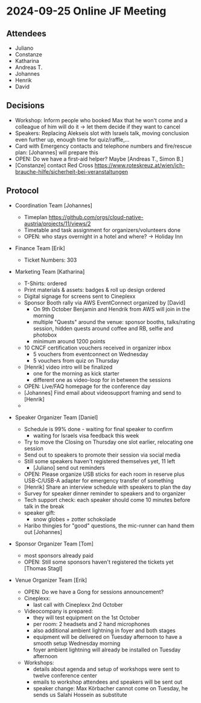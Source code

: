 # 2024-09-25 Online JF Meeting

## Attendees

- Juliano
- Constanze
- Katharina
- Andreas T.
- Johannes
- Henrik
- David

## Decisions

- Workshop: Inform people who booked Max that he won't come and a colleague of him will do it -> let them decide if they want to cancel
- Speakers: Replacing Alekseis slot with Israels talk, moving conclusion even further up, enough time for quiz/raffle,...
- Card with Emergency contacts and telephone numbers and fire/rescue plan: [Johannes] will prepare this
- OPEN: Do we have a first-aid helper? Maybe [Andreas T., Simon B.]
- [Constanze] contact Red Cross https://www.roteskreuz.at/wien/ich-brauche-hilfe/sicherheit-bei-veranstaltungen

## Protocol

- Coordination Team [Johannes]
  - Timeplan https://github.com/orgs/cloud-native-austria/projects/11/views/2
  - Timetable and task assignment for organizers/volunteers done
  - OPEN: who stays overnight in a hotel and where? -> Holiday Inn

- Finance Team [Erik]
  - Ticket Numbers: 303

- Marketing Team [Katharina]
  - T-Shirts: ordered
  - Print materials & assets: badges & roll up design ordered
  - Digital signage for screens sent to Cineplexx
  - Sponsor Booth rally via AWS EventConnect organized by [David]
    - On 9th October Benjamin and Hendrik from AWS will join in the morning
    - multiple "Quests" around the venue: sponsor booths, talks/rating session, hidden quests around coffee and RB, selfie and photobox
    - minimum around 1200 points
  - 10 CNCF certification vouchers received in organizer inbox
    - 5 vouchers from eventconnect on Wednesday
    - 5 vouchers from quiz on Thursday
  - [Henrik] video intro will be finalized
    - one for the morning as kick starter
    - different one as video-loop for in between the sessions
  - OPEN: Live/FAQ homepage for the conference day
  - [Johannes] Find email about videosupport framing and send to [Henrik]
  - 


- Speaker Organizer Team [Daniel]
  - Schedule is 99% done - waiting for final speaker to confirm
    - waiting for Israels visa feedback this week
  - Try to move the Closing on Thursday one slot earlier, relocating one session
  - Send out to speakers to promote their session via social media
  - Still some speakers haven't registered themselves yet, 11 left
    - [Juliano] send out reminders
  - OPEN: Please organize USB sticks for each room in reserve plus USB-C/USB-A adapter for emergency transfer of something
  - [Henrik] Share an interview schedule with speakers to plan the day
  - Survey for speaker dinner reminder to speakers and to organizer
  - Tech support check: each speaker should come 10 minutes before talk in the break
  - speaker gift:
    - snow globes + zotter schokolade
  - Haribo thingies for "good" questions, the mic-runner can hand them out [Johannes]
   
  
- Sponsor Organizer Team [Tom]
  - most sponsors already paid
  - OPEN: Still some sponsors haven't registered the tickets yet [Thomas Stagl]
  
- Venue Organizer Team [Erik]
  - OPEN: Do we have a Gong for sessions announcement?
  - Cineplexx:
    - last call with Cineplexx 2nd October
  - Videocompany is prepared: 
    - they will test equipment on the 1st October
    - per room: 2 headsets and 2 hand microphones
    - also additional ambient lightning in foyer and both stages
    - equipment will be delivered on Tuesday afternoon to have a smooth setup Wednesday morning
    - foyer ambient lightning will already be installed on Tuesday afternoon
  - Workshops:
    - details about agenda and setup of workshops were sent to twelve conference center
    - emails to workshop attendees and speakers will be sent out
    - speaker change: Max Körbacher cannot come on Tuesday, he sends us Salahi Hossein as substitute
